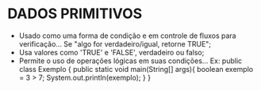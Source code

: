 # DADOS PRIMITIVOS

- Usado como uma forma de condição e em controle de fluxos para verificação... Se "algo for verdadeiro/igual, retorne TRUE";
- Usa valores como 'TRUE' e 'FALSE', verdadeiro ou falso;
- Permite o uso de operações lógicas em suas condições...
  Ex: public class Exemplo {
        public static void main(String[] args){
          boolean exemplo = 3 > 7;
          System.out.println(exemplo);
        }
      }

